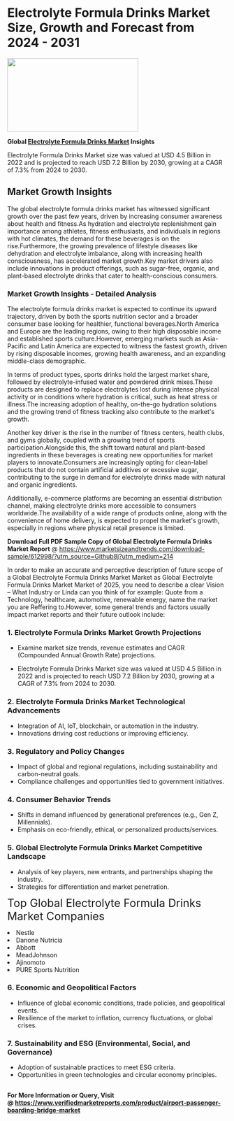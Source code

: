 <H1>Electrolyte Formula Drinks Market Size, Growth and Forecast from 2024 - 2031</H1><img class="aligncenter size-medium wp-image-584254" src="https://thirdeyenews.in/wp-content/uploads/2024/09/Global-Market-Research-300x168.jpeg" alt="" width="300" height="168" /><p><strong>Global&nbsp;<a href="https://www.marketsizeandtrends.com/download-sample/612998/?utm_source=Github8j?utm_medium=214">Electrolyte Formula Drinks Market</a> Insights</strong></p><p>Electrolyte Formula Drinks Market size was valued at USD 4.5 Billion in 2022 and is projected to reach USD 7.2 Billion by 2030, growing at a CAGR of 7.3% from 2024 to 2030.</p><p><h2>Market Growth Insights</h2> <p>The global electrolyte formula drinks market has witnessed significant growth over the past few years, driven by increasing consumer awareness about health and fitness.As hydration and electrolyte replenishment gain importance among athletes, fitness enthusiasts, and individuals in regions with hot climates, the demand for these beverages is on the rise.Furthermore, the growing prevalence of lifestyle diseases like dehydration and electrolyte imbalance, along with increasing health consciousness, has accelerated market growth.Key market drivers also include innovations in product offerings, such as sugar-free, organic, and plant-based electrolyte drinks that cater to health-conscious consumers.</p> <h3>Market Growth Insights - Detailed Analysis</h3> <p>The electrolyte formula drinks market is expected to continue its upward trajectory, driven by both the sports nutrition sector and a broader consumer base looking for healthier, functional beverages.North America and Europe are the leading regions, owing to their high disposable income and established sports culture.However, emerging markets such as Asia-Pacific and Latin America are expected to witness the fastest growth, driven by rising disposable incomes, growing health awareness, and an expanding middle-class demographic.</p> <p>In terms of product types, sports drinks hold the largest market share, followed by electrolyte-infused water and powdered drink mixes.These products are designed to replace electrolytes lost during intense physical activity or in conditions where hydration is critical, such as heat stress or illness.The increasing adoption of healthy, on-the-go hydration solutions and the growing trend of fitness tracking also contribute to the market's growth.</p> <p>Another key driver is the rise in the number of fitness centers, health clubs, and gyms globally, coupled with a growing trend of sports participation.Alongside this, the shift toward natural and plant-based ingredients in these beverages is creating new opportunities for market players to innovate.Consumers are increasingly opting for clean-label products that do not contain artificial additives or excessive sugar, contributing to the surge in demand for electrolyte drinks made with natural and organic ingredients.</p> <p>Additionally, e-commerce platforms are becoming an essential distribution channel, making electrolyte drinks more accessible to consumers worldwide.The availability of a wide range of products online, along with the convenience of home delivery, is expected to propel the market's growth, especially in regions where physical retail presence is limited.</p> <p><span class=""><strong>Download Full PDF Sample Copy of Global Electrolyte Formula Drinks Market Report</strong> @ <a href="https://www.marketsizeandtrends.com/download-sample/612998/?utm_source=Github8j?utm_medium=214" target="_blank">https://www.marketsizeandtrends.com/download-sample/612998/?utm_source=Github8j?utm_medium=214</a></span></p><p>In order to make an accurate and perceptive description of future scope of a Global&nbsp;Electrolyte Formula Drinks Market Market as Global&nbsp;Electrolyte Formula Drinks Market Market of 2025, you need to describe a clear Vision &ndash; What Industry or Linda can you think of for example: Quote from a Technology, healthcare, automotive, renewable energy, name the market you are Reffering to.However, some general trends and factors usually impact market reports and their future outlook include:</p><h3>1.&nbsp;<strong>Electrolyte Formula Drinks Market Growth Projections</strong></h3><ul><li>Examine market size trends, revenue estimates and CAGR (Compounded Annual Growth Rate) projections.</li><li><p>Electrolyte Formula Drinks Market size was valued at USD 4.5 Billion in 2022 and is projected to reach USD 7.2 Billion by 2030, growing at a CAGR of 7.3% from 2024 to 2030.</p></li></ul><h3>2.&nbsp;<strong>Electrolyte Formula Drinks Market Technological Advancements</strong></h3><ul><li>Integration of AI, IoT, blockchain, or automation in the industry.</li><li>Innovations driving cost reductions or improving efficiency.</li></ul><h3>3.&nbsp;<strong>Regulatory and Policy Changes</strong></h3><ul><li>Impact of global and regional regulations, including sustainability and carbon-neutral goals.</li><li>Compliance challenges and opportunities tied to government initiatives.</li></ul><h3>4.&nbsp;<strong>Consumer Behavior Trends</strong></h3><ul><li>Shifts in demand influenced by generational preferences (e.g., Gen Z, Millennials).</li><li>Emphasis on eco-friendly, ethical, or personalized products/services.</li></ul><h3>5.&nbsp;<strong>Global Electrolyte Formula Drinks Market Competitive Landscape</strong></h3><ul><li>Analysis of key players, new entrants, and partnerships shaping the industry.</li><li>Strategies for differentiation and market penetration.</li></ul><p data-pm-slice="1 1 []"><span style="color: inherit; font-family: inherit; font-size: 25px;">Top Global Electrolyte Formula Drinks Market Companies</span></p><div class="" data-test-id=""><p><li>Nestle</li><li> Danone Nutricia</li><li> Abbott</li><li> MeadJohnson</li><li> Ajinomoto</li><li> PURE Sports Nutrition</li></p></div><h3>6.&nbsp;<strong>Economic and Geopolitical Factors</strong></h3><ul><li>Influence of global economic conditions, trade policies, and geopolitical events.</li><li>Resilience of the market to inflation, currency fluctuations, or global crises.</li></ul><h3>7.&nbsp;<strong>Sustainability and ESG (Environmental, Social, and Governance)</strong></h3><ul><li>Adoption of sustainable practices to meet ESG criteria.</li><li>Opportunities in green technologies and circular economy principles.</li></ul><h2><strong style="font-size: 14px;">For More Information or Query, Visit @&nbsp;</strong><a style="background-color: #ffffff; font-size: 14px;" href="https://www.marketsizeandtrends.com/report/electrolyte-formula-drinks-market/" target="_blank">https://www.verifiedmarketreports.com/product/airport-passenger-boarding-bridge-market</a></h2>